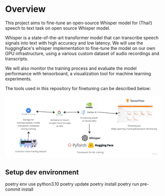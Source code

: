 # Overview 
This project aims to fine-tune an open-source Whisper model for (Thai!) speech to text task on open source Whisper model. 

Whisper is a state-of-the-art transformer model that can transcribe speech signals into text with high accuracy and low latency. We will use the huggingface's whisper implementation to fine-tune the model on our own GPU infrastructure, using a various custom dataset of audio recordings and transcripts. 

We will also monitor the training process and evaluate the model performance with tensorboard, a visualization tool for machine learning experiments.  

The tools used in this repository for finetuning can be described below:

![tools](data/imgs/tools.jpg)


## Setup dev environment
poetry env use python3.10
poetry update
poetry install
poetry run pre-commit install


